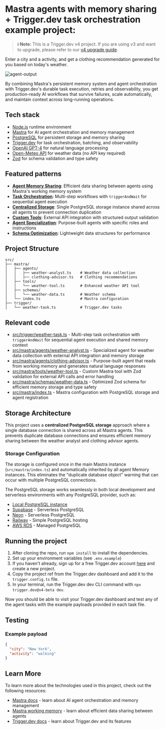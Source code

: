 # Mastra agents with memory sharing + Trigger.dev task orchestration example project:

> **ℹ️ Note:** This is a Trigger.dev v4 project. If you are using v3 and want to upgrade, please refer to our [v4 upgrade guide](https://trigger.dev/docs/v4-upgrade-guide).

Enter a city and a activity, and get a clothing recommendation generated for you based on today's weather.

![agent-output](https://github.com/user-attachments/assets/edfca304-6b22-4fa8-9362-71ecb3fe4903)

By combining Mastra's persistent memory system and agent orchestration with Trigger.dev's durable task execution, retries and observability, you get production-ready AI workflows that survive failures, scale automatically, and maintain context across long-running operations.

## Tech stack

- [Node.js](https://nodejs.org) runtime environment
- [Mastra](https://mastra.ai) for AI agent orchestration and memory management
- [PostgreSQL](https://postgresql.org) for persistent storage and memory sharing
- [Trigger.dev](https://trigger.dev) for task orchestration, batching, and observability
- [OpenAI GPT-4](https://openai.com) for natural language processing
- [Open-Meteo API](https://open-meteo.com) for weather data (no API key required)
- [Zod](https://zod.dev) for schema validation and type safety

## Featured patterns

- **[Agent Memory Sharing](src/trigger/weather-task.ts)**: Efficient data sharing between agents using Mastra's working memory system
- **[Task Orchestration](src/trigger/weather-task.ts)**: Multi-step workflows with `triggerAndWait` for sequential agent execution
- **[Centralized Storage](src/mastra/index.ts)**: Single PostgreSQL storage instance shared across all agents to prevent connection duplication
- **[Custom Tools](src/mastra/tools/weather-tool.ts)**: External API integration with structured output validation
- **[Agent Specialization](src/mastra/agents/)**: Purpose-built agents with specific roles and instructions
- **[Schema Optimization](src/mastra/schemas/weather-data.ts)**: Lightweight data structures for performance

## Project Structure

```
src/
├── mastra/
│   ├── agents/
│   │   ├── weather-analyst.ts    # Weather data collection
│   │   ├── clothing-advisor.ts   # Clothing recommendations
│   ├── tools/
│   │   └── weather-tool.ts       # Enhanced weather API tool
│   ├── schemas/
│   │   └── weather-data.ts       # Weather schema
│   └── index.ts                  # Mastra configuration
├── trigger/
│   └── weather-task.ts           # Trigger.dev tasks
```

## Relevant code

- [src/trigger/weather-task.ts](src/trigger/weather-task.ts) - Multi-step task orchestration with `triggerAndWait` for sequential agent execution and shared memory context
- [src/mastra/agents/weather-analyst.ts](src/mastra/agents/weather-analyst.ts) - Specialized agent for weather data collection with external API integration and memory storage
- [src/mastra/agents/clothing-advisor.ts](src/mastra/agents/clothing-advisor.ts) - Purpose-built agent that reads from working memory and generates natural language responses
- [src/mastra/tools/weather-tool.ts](src/mastra/tools/weather-tool.ts) - Custom Mastra tool with Zod validation for external API calls and error handling
- [src/mastra/schemas/weather-data.ts](src/mastra/schemas/weather-data.ts) - Optimized Zod schema for efficient memory storage and type safety
- [src/mastra/index.ts](src/mastra/index.ts) - Mastra configuration with PostgreSQL storage and agent registration

## Storage Architecture

This project uses a **centralized PostgreSQL storage** approach where a single database connection is shared across all Mastra agents. This prevents duplicate database connections and ensures efficient memory sharing between the weather analyst and clothing advisor agents.

### Storage Configuration

The storage is configured once in the main Mastra instance (`src/mastra/index.ts`) and automatically inherited by all agent Memory instances. This eliminates the "duplicate database object" warning that can occur with multiple PostgreSQL connections.

The PostgreSQL storage works seamlessly in both local development and serverless environments with any PostgreSQL provider, such as:

- [Local PostgreSQL instance](https://postgresql.org)
- [Supabase](https://supabase.com) - Serverless PostgreSQL
- [Neon](https://neon.tech) - Serverless PostgreSQL
- [Railway](https://railway.app) - Simple PostgreSQL hosting
- [AWS RDS](https://aws.amazon.com/rds/postgresql/) - Managed PostgreSQL

## Running the project

1. After cloning the repo, run `npm install` to install the dependencies.
2. Set up your environment variables (see `.env.example`)
3. If you haven't already, sign up for a free Trigger.dev account [here](https://cloud.trigger.dev/login) and create a new project.
4. Copy the project ref from the Trigger.dev dashboard and add it to the `trigger.config.ts` file.
5. In your terminal, run the Trigger.dev dev CLI command with `npx trigger.dev@v4-beta dev`.

Now you should be able to visit your Trigger.dev dashboard and test any of the agent tasks with the example payloads provided in each task file.

## Testing

### Example payload

```json
{
  "city": "New York",
  "activity": "walking"
}
```

## Learn More

To learn more about the technologies used in this project, check out the following resources:

- [Mastra docs](https://mastra.ai/en/docs) - learn about AI agent orchestration and memory management
- [Mastra working memory](https://mastra.ai/en/docs/memory/overview) - learn about efficient data sharing between agents
- [Trigger.dev docs](https://trigger.dev/docs) - learn about Trigger.dev and its features
